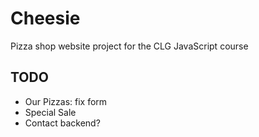 # Cheesie
Pizza shop website project for the CLG JavaScript course

## TODO
- Our Pizzas: fix form
- Special Sale
- Contact backend?
